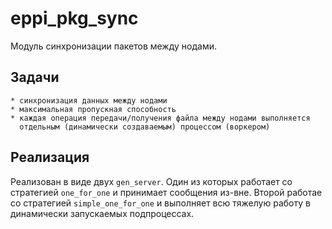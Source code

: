 eppi_pkg_sync
=============

Модуль синхронизации пакетов между нодами.

Задачи
------

    * синхронизация данных между нодами
    * максимальная пропускная способность
    * каждая операция передачи/получения файла между нодами выполняется
      отдельным (динамически создаваемым) процессом (воркером)

Реализация
----------

Реализован в виде двух `gen_server`. Один из которых работает со
стратегией `one_for_one` и принимает сообщения из-вне. Второй
работае со стратегией `simple_one_for_one` и выполняет всю тяжелую
работу в динамически запускаемых подпроцессах.
